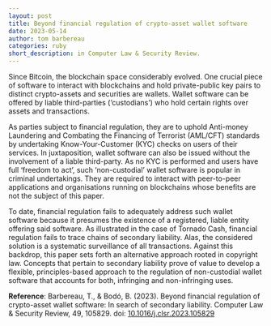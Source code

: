 ```yaml
---
layout: post
title: Beyond financial regulation of crypto-asset wallet software
date: 2023-05-14
author: tom barbereau
categories: ruby
short_description: in Computer Law & Security Review.
---
```

Since Bitcoin, the blockchain space considerably evolved. One crucial piece of software to interact with blockchains and hold private-public key pairs to distinct crypto-assets and securities are wallets. Wallet software can be offered by liable third-parties (‘custodians’) who hold certain rights over assets and transactions.

As parties subject to financial regulation, they are to uphold Anti-money Laundering and Combating the Financing of Terrorist (AML/CFT) standards by undertaking Know-Your-Customer (KYC) checks on users of their services. In juxtaposition, wallet software can also be issued without the involvement of a liable third-party. As no KYC is performed and users have full ‘freedom to act’, such ‘non-custodial’ wallet software is popular in criminal undertakings. They are required to interact with peer-to-peer applications and organisations running on blockchains whose benefits are not the subject of this paper.

To date, financial regulation fails to adequately address such wallet software because it presumes the existence of a registered, liable entity offering said software. As illustrated in the case of Tornado Cash, financial regulation fails to trace chains of secondary liability. Alas, the considered solution is a systematic surveillance of all transactions. Against this backdrop, this paper sets forth an alternative approach rooted in copyright law. Concepts that pertain to secondary liability prove of value to develop a flexible, principles-based approach to the regulation of non-custodial wallet software that accounts for both, infringing and non-infringing uses.

**Reference**: Barbereau, T., & Bodó, B. (2023). Beyond financial regulation of crypto-asset wallet software: In search of secondary liability. Computer Law & Security Review, 49, 105829. doi: [10.1016/j.clsr.2023.105829](https://doi.org/10.1016/j.clsr.2023.105829)